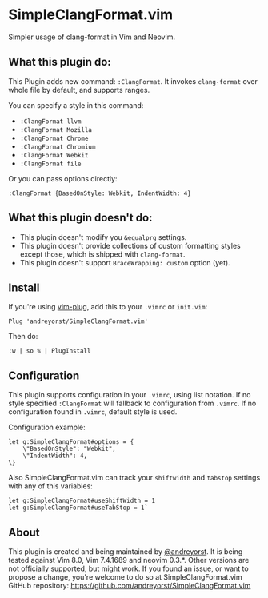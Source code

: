 # SimpleClangFormat.vim

Simpler usage of clang-format in Vim and Neovim.

## What this plugin do:

This Plugin adds new command: `:ClangFormat`. It invokes `clang-format` over
whole file by default, and supports ranges.

You can specify a style in this command:

- `:ClangFormat llvm`
- `:ClangFormat Mozilla`
- `:ClangFormat Chrome`
- `:ClangFormat Chromium`
- `:ClangFormat Webkit`
- `:ClangFormat file`

Or you can pass options directly:
```vim
:ClangFormat {BasedOnStyle: Webkit, IndentWidth: 4}
```

## What this plugin doesn't do:

- This plugin doesn't modify you `&equalprg` settings.
- This plugin doesn't provide
collections of custom formatting styles except those, which is shipped with `clang-format`.
- This plugin doesn't support `BraceWrapping: custom` option (yet).

## Install

If you're using [vim-plug](https://github.com/junegunn/vim-plug), add this to your `.vimrc` or `init.vim`:

```vim
Plug 'andreyorst/SimpleClangFormat.vim'
```

Then do:

```vim
:w | so % | PlugInstall
```

## Configuration

This plugin supports configuration in your `.vimrc`, using list notation. If no
style specified `:ClangFormat` will fallback to configuration from `.vimrc`. If
no configuration found in `.vimrc`, default style is used.

Configuration example:
```vim
let g:SimpleClangFormat#options = {
    \"BasedOnStyle": "Webkit",
    \"IndentWidth": 4,
\}
```

Also SimpleClangFormat.vim can track your `shiftwidth` and `tabstop` settings
with any of this variables:

```vim
let g:SimpleClangFormat#useShiftWidth = 1
let g:SimpleClangFormat#useTabStop = 1`
```

## About
This plugin is created and being maintained by [@andreyorst](https://GitHub.com/andreyorst).
It is being tested against Vim 8.0, Vim 7.4.1689 and neovim 0.3.\*. Other versions
are not officially supported, but might work. If you found an issue, or want to
propose a change, you're welcome to do so at SimpleClangFormat.vim GitHub
repository: https://github.com/andreyorst/SimpleClangFormat.vim


